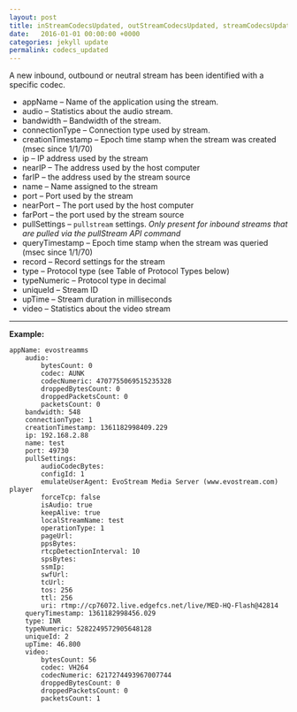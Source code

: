```yaml
---
layout: post
title: inStreamCodecsUpdated, outStreamCodecsUpdated, streamCodecsUpdated
date:   2016-01-01 00:00:00 +0000
categories: jekyll update
permalink: codecs_updated
---
```


A new inbound, outbound or neutral stream has been identified with a specific codec.

- appName – Name of the application using the stream.
- audio – Statistics about the audio stream.
- bandwidth – Bandwidth of the stream.
- connectionType – Connection type used by stream.
- creationTimestamp – Epoch time stamp when the stream was created (msec since 1/1/70)
- ip – IP address used by the stream
- nearIP – The address used by the host computer
- farIP – the address used by the stream source
- name – Name assigned to the stream
- port – Port used by the stream
- nearPort – The port used by the host computer
- farPort – the port used by the stream source
- pullSettings – `pullstream` settings. *Only present for inbound streams that are pulled via the pullStream API command*
- queryTimestamp – Epoch time stamp when the stream was queried (msec since 1/1/70)
- record – Record settings for the stream
- type – Protocol type (see Table of Protocol Types below)
- typeNumeric – Protocol type in decimal
- uniqueId – Stream ID
- upTime – Stream duration in milliseconds
- video – Statistics about the video stream

------

**Example:**                                       

``` 
appName: evostreamms
	audio:
		bytesCount: 0
		codec: AUNK
		codecNumeric: 4707755069515235328
		droppedBytesCount: 0
		droppedPacketsCount: 0
		packetsCount: 0
	bandwidth: 548
	connectionType: 1
	creationTimestamp: 1361182998409.229
	ip: 192.168.2.88
	name: test
	port: 49730
	pullSettings:
		audioCodecBytes: 
		configId: 1
		emulateUserAgent: EvoStream Media Server (www.evostream.com) player
		forceTcp: false
		isAudio: true
		keepAlive: true
		localStreamName: test
		operationType: 1
		pageUrl: 
		ppsBytes: 
		rtcpDetectionInterval: 10
		spsBytes: 
		ssmIp: 
		swfUrl: 
		tcUrl: 
		tos: 256
		ttl: 256
		uri: rtmp://cp76072.live.edgefcs.net/live/MED-HQ-Flash@42814
	queryTimestamp: 1361182998456.029
	type: INR
	typeNumeric: 5282249572905648128
	uniqueId: 2
	upTime: 46.800
	video:
		bytesCount: 56
		codec: VH264
		codecNumeric: 6217274493967007744
		droppedBytesCount: 0
		droppedPacketsCount: 0
		packetsCount: 1
```



